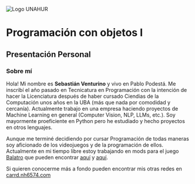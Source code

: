 ![Logo UNAHUR](./UNAHUR.png)

# Programación con objetos I
## Presentación Personal

### Sobre mí

Hola! Mi nombre es **Sebastián Venturino** y vivo en Pablo Podestá. Me inscribí el año pasado en Tecnicatura en Programación con la intención de hacer la Licenciatura después de haber cursado Ciendias de la Computación unos años en la UBA (más que nada por comodidad y cercanía). Actualmente trabajo en una empresa haciendo proyectos de Machine Learning en general (Computer Vision, NLP, LLMs, etc.). Soy mayormente proeficiente en Python pero he estudiado y hecho proyectos en otros lenguajes.

Aunque me terminé decidiendo por cursar Programación de todas maneras soy aficionado de los videojuegos y de la programación de ellos. Actualmente en mi tiempo libre estoy trabajando en mods para el juego [Balatro](https://es.wikipedia.org/wiki/Balatro) que pueden encontrar [aquí](https://github.com/nh6574/JoyousSpring) y [aquí](https://github.com/nh6574/JokerDisplay).

Si quieren conocerme más a fondo pueden encontrar mis otras redes en [carrd.nh6574.com](https://carrd.nh6574.com)
